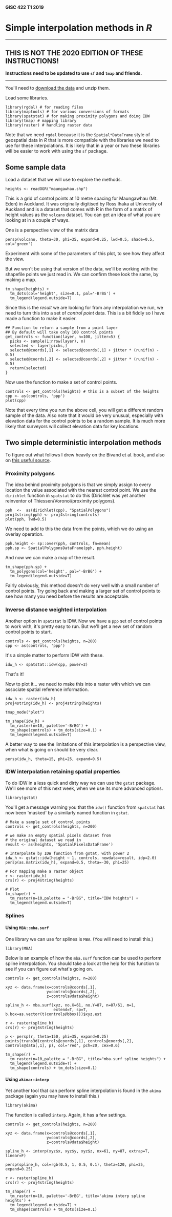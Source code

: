 #### GISC 422 T1 2019
# Simple interpolation methods in *R*
<hr>

## THIS IS NOT THE 2020 EDITION OF THESE INSTRUCTIONS!
**Instructions need to be updated to use `sf` and `tmap` and friends.**

<hr>

You'll need to [download the data](week-7.zip?raw=true) and unzip them.

Load some libraries.

```{r}
library(rgdal) # for reading files
library(maptools) # for various conversions of formats
library(spatstat) # for making proximity polygons and doing IDW
library(tmap) # mapping library
library(raster) # handling raster data
```
Note that we need `rgdal` because it is the `Spatial*DataFrame` style of geospatial data in *R* that is more compatible with the libraries we need to use for these interpolations. It is likely that in a year or two these libraries will be easier to work with using the `sf` package.

## Some sample data
Load a dataset that we will use to explore the methods.

```{r}
heights <- readOGR("maungawhau.shp")
```

This is a grid of control points at 10 metre spacing for Maungawhau (Mt. Eden) in Auckland. It was originally digitised by Ross Ihaka at University of Auckland and is a dataset that comes with R in the form of a matrix of height values as the `volcano` dataset. You can get an idea of what you are looking at in a couple of ways.

One is a perspective view of the matrix data

```{r}
persp(volcano, theta=30, phi=35, expand=0.25, lwd=0.5, shade=0.5, col='green')
```

Experiment with some of the parameters of this plot, to see how they affect the view.

But we won't be using that version of the data, we'll be working with the shapefile points we just read in. We can confirm these look the same, by making a map.

```{r}
tm_shape(heights) +
  tm_dots(col='height', size=0.1, pal='-BrBG') +
  tm_legend(legend.outside=T)
```

Since this is the *result* we are looking for from any interpolation we run, we need to turn this into a set of *control point* data. This is a bit fiddly so I have made a function to make it easier.

```{r}
## Function to return a sample from a point layer
## By default will take only 100 control points
get_controls <- function(layer, n=100, jitter=5) {
  picks <- sample(1:nrow(layer), n)
  selected <- layer[picks,]
  selected@coords[,1] <- selected@coords[,1] + jitter * (runif(n) - 0.5)
  selected@coords[,2] <- selected@coords[,2] + jitter * (runif(n) - 0.5)
  return(selected)
}
```

Now use the function to make a set of control points.

```{r}
controls <- get_controls(heights) # this is a subset of the heights
cpp <- as(controls, 'ppp')
plot(cpp)
```

Note that every time you run the above cell, you will get a different random sample of the data. Also note that it would be very unusual, especially with elevation data for the control points to be a random sample. It is much more likely that surveyors will collect elevation data for key locations.

## Two simple deterministic interpolation methods
To figure out what follows I drew heavily on the Bivand et al. book, and also on [this useful source](https://mgimond.github.io/Spatial/interpolation-in-r.html).

### Proximity polygons
The idea behind proximity polygons is that we simply assign to every location the value associated with the nearest control point. We use the `dirichlet` function in `spatstat` to do this (Dirichlet was yet another reinventor of Thiessen/Voronoi/proximity polygons).

```{r}
pph  <-  as(dirichlet(cpp), "SpatialPolygons")
proj4string(pph) <- proj4string(controls)
plot(pph, lwd=0.5)
```

We need to add to this the data from the points, which we do using an overlay operation.

```{r}
pph.height <- sp::over(pph, controls, fn=mean)
pph.sp <- SpatialPolygonsDataFrame(pph, pph.height)
```

And now we can make a map of the result.

```{r}
tm_shape(pph.sp) +
  tm_polygons(col='height', pal='-BrBG') +
  tm_legend(legend.outside=T)
```

Fairly obviously, this method doesn't do very well with a small number of control points. Try going back and making a larger set of control points to see how many you need before the results are acceptable.

### Inverse distance weighted interpolation
Another option in `spatstat` is IDW. Now we have a `ppp` set of control points to work with, it's pretty easy to run.  But we'll get a new set of random control points to start.

```{r}
controls <- get_controls(heights, n=200)
cpp <- as(controls, 'ppp')
```

It's a simple matter to perform IDW with these.

```{r}
idw_h <- spatstat::idw(cpp, power=2)
```

That's it!

Now to plot it... we need to make this into a raster with which we can associate spatial reference information.

```{r}
idw_h <- raster(idw_h)
proj4string(idw_h) <- proj4string(heights)

tmap_mode("plot")

tm_shape(idw_h) +
  tm_raster(n=10, palette='-BrBG') +
  tm_shape(controls) + tm_dots(size=0.1) +
  tm_legend(legend.outside=T)
```

A better way to see the limitations of this interpolation is a perspective view, when what is going on should be very clear.

```{r}
persp(idw_h, theta=15, phi=25, expand=0.5)
```

### IDW interpolation retaining spatial properties
To do IDW in a less quick and dirty way we can use the `gstat` package. We'll see more of this next week, when we use its more advanced options.

```{r}
library(gstat)
```

You'll get a message warning you that the `idw()` function from `spatstat` has now been 'masked' by a similarly named function in `gstat`.

```{r}
# Make a sample set of control points
controls <- get_controls(heights, n=200)

# we make an empty spatial pixels dataset from
# the original dataset we read in
result <- as(heights, 'SpatialPixelsDataFrame')

# Interpolate by IDW function from gstat, with power 2
idw_h <- gstat::idw(height ~ 1, controls, newdata=result, idp=2.0)
persp(as.matrix(idw_h), expand=0.5, theta=-30, phi=25)

# For mapping make a raster object
r <- raster(idw_h)
crs(r) <- proj4string(heights)

# Plot
tm_shape(r) +
  tm_raster(n=10,palette = "-BrBG", title="IDW heights") +
  tm_legend(legend.outside=T)
```

### Splines
#### Using `MBA::mba.surf`
One library we can use for splines is `MBA`. (You will need to install this.)

```{r}
library(MBA)
```

Below is an example of how the `mba.surf` function can be used to perform spline interpolation. You should take a look at the help for this function to see if you can figure out what's going on.

```{r}
controls <- get_controls(heights, n=200)

xyz <- data.frame(x=controls@coords[,1],
                  y=controls@coords[,2],
                  z=controls@data$height)

spline_h <- mba.surf(xyz, no.X=61, no.Y=87, n=87/61, m=1,
                     extend=T, sp=T, b.box=as.vector(t(controls@bbox)))$xyz.est

r <- raster(spline_h)
crs(r) <- proj4string(heights)

p <- persp(r, theta=150, phi=35, expand=0.25)
points(trans3d(controls@coords[,1], controls@coords[,2], controls@data[,1], p), col='red', pch=20, cex=0.6)

tm_shape(r) +
  tm_raster(n=10,palette = "-BrBG", title="mba.surf spline heights") +
  tm_legend(legend.outside=T) +
  tm_shape(controls) + tm_dots(size=0.1)
```

#### Using `akima::interp`
Yet another tool that can perform spline interpolation is found in the `akima` package (again you may have to install this.)

```{r}
library(akima)
```

The function is called `interp`.  Again, it has a few settings.

```{r}
controls <- get_controls(heights, n=200)

xyz <- data.frame(x=controls@coords[,1],
                  y=controls@coords[,2],
                  z=controls@data$height)

spline_h <- interp(xyz$x, xyz$y, xyz$z, nx=61, ny=87, extrap=T, linear=F)

persp(spline_h, col=rgb(0.5, 1, 0.5, 0.1), theta=120, phi=35, expand=0.25)

r <- raster(spline_h)
crs(r) <- proj4string(heights)

tm_shape(r) +
  tm_raster(n=10, palette='-BrBG', title='akima interp spline heights') +
  tm_legend(legend.outside=T) +
  tm_shape(controls) + tm_dots(size=0.1)
```
